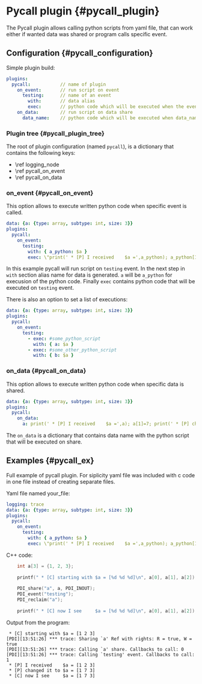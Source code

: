 # Pycall plugin {#pycall_plugin}

The Pycall plugin allows calling python scripts from yaml file, that can work either if wanted data was shared or program calls specific event.

## Configuration {#pycall_configuration}

Simple plugin build:
```yaml
plugins:
  pycall:           // name of plugin
    on_event:       // run script on event 
      testing:      // name of an event
        with:       // data alias
        exec:       // python code which will be executed when the event is called
    on_data:        // run script on data share
      data_name:    // python code which will be executed when data_name is shared
```

### Plugin tree {#pycall_plugin_tree}

The root of plugin configuration (named `pycall`), is a dictionary that contains the following keys:
- \ref logging_node
- \ref pycall_on_event
- \ref pycall_on_data

### on_event {#pycall_on_event}

This option allows to execute written python code when specific event is called.

```yaml
data: {a: {type: array, subtype: int, size: 3}}
plugins:
  pycall:
    on_event:
      testing:
        with: { a_python: $a }
        exec: \"print(' * [P] I received    $a =',a_python); a_python[1]=7; print(' * [P] changed it to $a =',a_python);\"
```
In this example pycall will run script on `testing` event. In the next step in `with` section alias name for data is generated. `a` will be `a_python` for execusion of the python code. Finally `exec` contains python code that will be executed on `testing` event.

There is also an option to set a list of executions:
```yaml
data: {a: {type: array, subtype: int, size: 3}}
plugins:
  pycall:
    on_event:
      testing:
        - exec: #some_python_script
          with: { a: $a }
        - exec: #some_other_python_script
          with: { b: $a }
```

### on_data {#pycall_on_data}

This option allows to execute written python code when specific data is shared. 

```yaml
data: {a: {type: array, subtype: int, size: 3}}
plugins:
  pycall:
    on_data:
      a: print(' * [P] I received    $a =',a); a[1]=7; print(' * [P] changed it to $a =',a);\"
```

The `on_data` is a dictionary that contains data name with the python script that will be executed on share.

## Examples {#pycall_ex}

Full example of pycall plugin. For siplicity yaml file was included with c code in one file instead of creating separate files.

Yaml file named your_file:
```yaml
logging: trace
data: {a: {type: array, subtype: int, size: 3}}
plugins:
  pycall:
    on_event:
      testing:
        with: { a_python: $a }
        exec: \"print(' * [P] I received    $a =',a_python); a_python[1]=7; print(' * [P] changed it to $a =',a_python);\"
```

C++ code:
```cpp
	int a[3] = {1, 2, 3};
	
	printf(" * [C] starting with $a = [%d %d %d]\n", a[0], a[1], a[2]);
	
	PDI_share("a", a, PDI_INOUT);
	PDI_event("testing");
	PDI_reclaim("a");
	
	printf(" * [C] now I see     $a = [%d %d %d]\n", a[0], a[1], a[2]);
```
Output from the program:
```
 * [C] starting with $a = [1 2 3]
[PDI][13:51:26] *** trace: Sharing `a' Ref with rights: R = true, W = true
[PDI][13:51:26] *** trace: Calling `a' share. Callbacks to call: 0
[PDI][13:51:26] *** trace: Calling `testing' event. Callbacks to call: 1
 * [P] I received    $a = [1 2 3]
 * [P] changed it to $a = [1 7 3]
 * [C] now I see     $a = [1 7 3]
```

